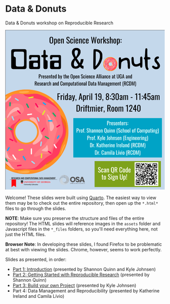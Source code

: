 # Data & Donuts

Data &amp; Donuts workshop on Reproducible Research

![](assets/flyer.png)

Welcome! These slides were built using [Quarto](https://quarto.org/). The easiest way to view them may be to check out the entire repository, then open up the `*.html*` files to go through the slides.

**NOTE**: Make sure you preserve the structure and files of the entire repository! The HTML slides will reference images in the `assets` folder and Javascript files in the `*_files` folders, so you'll need everything here, not just the HTML files.

**Browser Note**: In developing these slides, I found Firefox to be problematic at best with viewing the slides. Chrome, however, seems to work perfectly.

Slides as presented, in order:

 - [Part 1: Introduction](introduction.html) (presented by Shannon Quinn and Kyle Johnsen)
 - [Part 2: Getting Started with Reproducible Research](reproducible-research.html) (presented by Shannon Quinn)
 - [Part 3: Build your own Project](byop.html) (presented by Kyle Johnsen)
 - Part 4: Data Management and Reproducibility (presented by Katherine Ireland and Camila Lívio)
